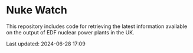 # Nuke Watch

This repository includes code for retrieving the latest information available on the output of EDF nuclear power plants in the UK.

Last updated: 2024-06-28 17:09